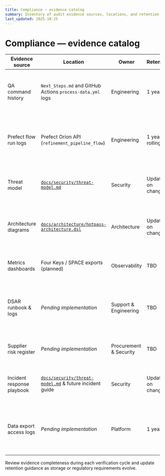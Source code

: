 ```yaml
---
title: Compliance — evidence catalog
summary: Inventory of audit evidence sources, locations, and retention guidance supporting compliance controls.
last_updated: 2025-10-25
---
```


# Compliance — evidence catalog

| Evidence source | Location | Owner | Retention | Notes |
| --- | --- | --- | --- | --- |
| QA command history | `Next_Steps.md` and GitHub Actions `process-data.yml` logs | Engineering | 1 year | Capture command outputs in release notes per run; export workflow logs quarterly. |
| Prefect flow run logs | Prefect Orion API (`refinement_pipeline_flow`) | Engineering | 1 year rolling | Configure automated export to object storage; include consent validation events once POPIA-001 lands. |
| Threat model | [`docs/security/threat-model.md`](../security/threat-model.md) | Security | Update on change | Serves as input to ISO27001-002 asset register and SOC2-002 risk register. |
| Architecture diagrams | [`docs/architecture/hotpass-architecture.dsl`](../architecture/hotpass-architecture.dsl) | Architecture | Update on change | Provide trust boundaries for POPIA transfer analysis and SOC 2 confidentiality controls. |
| Metrics dashboards | Four Keys / SPACE exports (planned) | Observability | TBD | TODO: Define export pipeline once metrics automation is enabled. |
| DSAR runbook & logs | _Pending implementation_ | Support & Engineering | TBD | TODO: Create storage location after POPIA-003 deliverable; link runbook and Prefect automation outputs. |
| Supplier risk register | _Pending implementation_ | Procurement & Security | TBD | TODO: Store register under `docs/governance/` once ISO27001-004 completes. |
| Incident response playbook | [`docs/security/threat-model.md`](../security/threat-model.md) & future incident guide | Security | Update on change | Update with POPIA escalation steps per POPIA-004; archive historical versions. |
| Data export access logs | _Pending implementation_ | Platform | 1 year | TODO: Configure storage-level logging and archive snapshots; reference in SOC2-005 evidence. |

Review evidence completeness during each verification cycle and update retention guidance as storage or regulatory requirements evolve.
